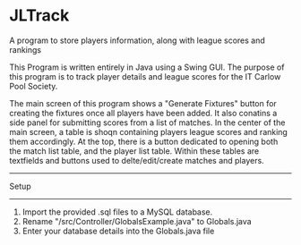 # JLTrack
A program to store players information, along with league scores and rankings

This Program is written entirely in Java using a Swing GUI.
The purpose of this program is to track player details and league scores for the IT Carlow Pool Society.

The main screen of this program shows a "Generate Fixtures" button for creating the fixtures once all players have been added.
It also conatins a side panel for submitting scores from a list of matches.
In the center of the main screen, a table is shoqn containing players league scores and ranking them accordingly.
At the top, there is a button dedicated to opening both the match list table, and the player list table.
Within these tables are textfields and buttons used to delte/edit/create matches and players.




************************
Setup
************************
1. Import the provided .sql files to a MySQL database.
2. Rename "/src/Controller/GlobalsExample.java" to Globals.java
3. Enter your database details into the Globals.java file


